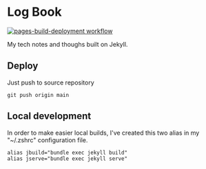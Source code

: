 # Log Book

[![pages-build-deployment workflow](https://github.com/carlosabella/logbook.github.io/actions/workflows/pages/pages-build-deployment/badge.svg)](https://github.com/carlosabella/logbook.github.io/actions/workflows/pages/pages-build-deployment)

My tech notes and thoughs built on Jekyll.

## Deploy

Just push to source repository

``` shell
git push origin main
```

## Local development

In order to make easier local builds, I've created this two alias in my "~/.zshrc" configuration file.

``` shell
alias jbuild="bundle exec jekyll build"
alias jserve="bundle exec jekyll serve"
```